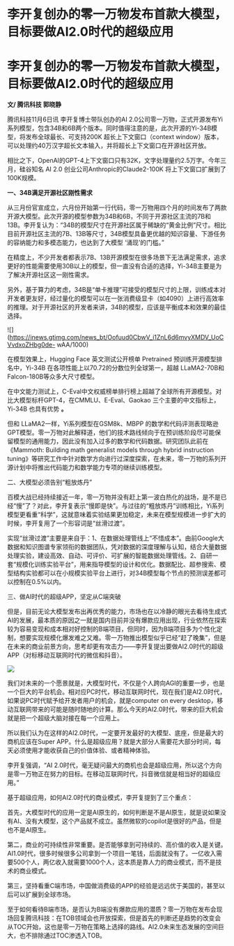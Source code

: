 # 李开复创办的零一万物发布首款大模型，目标要做AI2.0时代的超级应用

# 李开复创办的零一万物发布首款大模型，目标要做AI2.0时代的超级应用

**文/ 腾讯科技 郭晓静**

腾讯科技11月6日讯 李开复博士带队创办的AI
2.0公司零一万物，正式开源发布Yi系列模型，包含34B和6B两个版本。同时值得注意的是，此次开源的Yi-34B模型，将发布全球最长、可支持200K
超长上下文窗口（context window）版本，可以处理约40万汉字超长文本输入，并将超长上下文窗口在开源社区开放。

相比之下，OpenAI的GPT-4上下文窗口只有32K，文字处理量约2.5万字。今年三月，硅谷知名 AI 2.0
创业公司Anthropic的Claude2-100K 将上下文窗口扩展到了100K规模。

**一、34B满足开源社区刚性需求**

从三月份官宣成立，六月份开始第一行代码，零一万物用四个月的时间发布了两款开源大模型。此次开源的模型参数为34B和6B，不同于开源社区主流的7B和13B。李开复认为：“34B的模型尺寸在开源社区属于稀缺的“黄金比例”尺寸。相比目前开源社区主流的7B、13B等尺寸，34B模型具备更优越的知识容量、下游任务的容纳能力和多模态能力，也达到了大模型
‘涌现’的门槛。”

在精度上，不少开发者都表示7B、13B开源模型在很多场景下无法满足需求，追求更好的性能需要使用30B以上的模型，但一直没有合适的选择，Yi-34B主要是为了解决开源社区这一刚性需求。

另外，基于算力的考虑，34B是“单卡推理”可接受的模型尺寸的上限，训练成本对开发者更友好，经过量化的模型可以在一张消费级显卡（如4090）上进行高效率的推理。对于开源社区的开发者来讲，34B的模型，应该是平衡成本和效果的最佳选择。

![](https://inews.gtimg.com/news_bt/Oofuud0CbwV_i1ZnL6d6mvyXMDV_UoCVvdxoZHbg0de-
wAA/1000)

在模型效果上，Hugging Face 英文测试公开榜单 Pretrained 预训练开源模型排名中，Yi-34B
在各项性能上以70.72的分数位列全球第一，超越 LLaMA2-70B和 Falcon-180B等众多大尺寸模型。

在中文能力测试上，C-Eval中文权威榜单排行榜上超越了全球所有开源模型。对比大模型标杆GPT-4，在CMMLU、E-Eval、Gaokao
三个主要的中文指标上，Yi-34B 也具有优势 **。**

但和 LLaMA2一样，Yi系列模型在GSM8k、MBPP
的数学和代码评测表现略逊GPT模型。零一万物对此解释道，他们的技术路线倾向于在预训练阶段尽可能保留模型的通用能力，因此没有加入过多的数学和代码数据。研究团队此前在《Mammoth:
Building math generalist models through hybrid instruction
tuning》等研究工作中针对数学方向进行过深度探索，在未来，零一万物的系列开源计划中将推出代码能力和数学能力专项的继续训练模型。

二、大模型必须告别“粗放炼丹”

百模大战已经持续接近一年，零一万物并没有赶上第一波白热化的战场，是不是已经“慢”了？对此，李开复表示“慢即是快”。与过往的“粗放炼丹”训练相比，Yi系列模型更看重“科学”，这就意味着实验结果更加稳定，未来在模型规模进一步扩大的时候，李开复用了一个形容词是“丝滑过渡”。

实现“丝滑过渡”主要是来自于：1、在数据处理管线上“不惜成本”。由前Google大数据和知识图谱专家领衔的数据团队，凭对数据的深度理解与认知，结合大量数据处理实验，建设高效、自动、可评价、可扩展的智能数据处理管线。2、自研一套“规模化训练实验平台”，用来指导模型的设计和优化。数据配比、超参搜索、模型结构实验都可以在小规模实验平台上进行，对34B模型每个节点的预测误差都可以控制在0.5%以内。

三、做AI时代的超级APP，坚定从C端突破

但是，目前无论大模型发布出再优秀的能力，市场也在以冷静的眼光去看待生成式AI的发展，最本质的原因之一就是国内目前并没有爆款应用出现，行业依然在探索较为容易变现和成本相对好控制的B端项目，但同时，因为B端项目多为个性化定制，想要实现规模化爆发难之又难。零一万物推出模型似乎已经“赶了晚集”，但是在未来的商业前景方向，思考却更有攻击力——李开复提出要做AI2.0时代的超级APP（对标移动互联网时代的微信和抖音）。

![](https://inews.gtimg.com/news_bt/OpTtBflhHwNGi5uu6-ZSa5jehI5hay7bbBtZCZQjTrv4oAA/1000)

我们对未来的一个愿景就是，大模型时代，不仅是个人跨向AGI的重要一步，也是一个巨大的平台机会。相对应PC时代，移动互联网时代，现在我们是AI2.0时代，如果说PC时代赋予给开发者用户的机会，就是computer
on every desktop，移动互联网带来的可能是随时随地的计算。那么今天的AI2.0时代，带来的巨大机会就是把一个超级大脑对接在每一个应用上。

所以我们认为在这样的AI2.0时代，一定要开发最好的大模型、底座，但是最大的商机应该在Super
APP。什么是超级应用？就是大部分人需要花大部分时间，每天必须使用才能收获自己的价值体验、或者精神体验。

李开复强调，“AI 2.0时代，毫无疑问最大的商机也会是超级应用，所以这个方向是零一万物正在努力的目标。在移动互联网时代，抖音微信就是相当好的超级应用。”

基于超级应用，如何AI2.0时代的商业模式，李开复提到了三个重点：

首先，大模型时代的应用一定是AI原生的，如何判断是不是AI原生，就是说如果没有AI、没有大模型，这个产品就不成立。虽然微软的copilot是很好的产品，但是也不是AI原生。

第二，商业的可持续性非常重要。是否能够拿到可持续的、高价值的收入是关键。AI1.0时代，很多时候很多公司拿到一个项目一笔钱，后面就没有了。一亿收入需要500个人，两亿收入就需要1000个人，这本质是靠人力的商业模式，而不是技术的商业模式。

第三，坚持看重C端市场，中国做消费级的APP的经验是远远优于美国的，甚至以后可以扩展到全球市场。

至于如何看待B端市场，是否认为B端没有爆款应用的潜质？零一万物在发布会现场回复腾讯科技：在TOB领域会也开放探索，但是首先的判断还是趋势的改变会从TOC开始，这也是零一万物在策略上选择的路线。AI2.0未来生态发展的空间巨大，也不排除通过TOC渗透入TOB。

